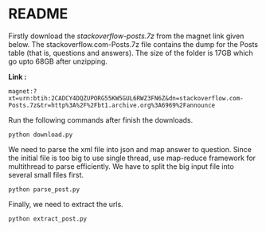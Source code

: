 # README

Firstly download the *stackoverflow-posts.7z* from the magnet link given below. The stackoverflow.com-Posts.7z file contains the dump for the Posts table (that is, questions and answers). The size of the folder is 17GB which go upto 68GB after unzipping.

**Link :**

```
magnet:?xt=urn:btih:2CADCY4DQZUPORG55KW5GUL6RWZ3FN6Z&dn=stackoverflow.com-Posts.7z&tr=http%3A%2F%2Fbt1.archive.org%3A6969%2Fannounce
```

Run the following commands after finish the downloads.

```
python download.py
```

We need to parse the xml file into json and map answer to question. Since the initial file is too big to use single thread, use map-reduce framework for multithread to parse efficiently. We have to split the big input file into several small files first.

```
python parse_post.py
```

Finally, we need to extract the urls.

```
python extract_post.py
```
